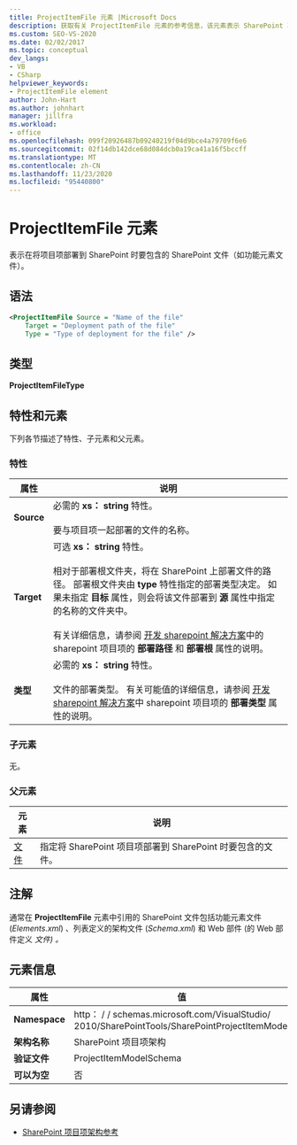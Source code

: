 ```yaml
---
title: ProjectItemFile 元素 |Microsoft Docs
description: 获取有关 ProjectItemFile 元素的参考信息，该元素表示 SharePoint 项目项 XML 架构引用中的项目项文件。
ms.custom: SEO-VS-2020
ms.date: 02/02/2017
ms.topic: conceptual
dev_langs:
- VB
- CSharp
helpviewer_keywords:
- ProjectItemFile element
author: John-Hart
ms.author: johnhart
manager: jillfra
ms.workload:
- office
ms.openlocfilehash: 099f20926487b09240219f04d9bce4a79709f6e6
ms.sourcegitcommit: 02f14db142dce68d084dcb0a19ca41a16f5bccff
ms.translationtype: MT
ms.contentlocale: zh-CN
ms.lasthandoff: 11/23/2020
ms.locfileid: "95440800"
---
```

# <a name="projectitemfile-element"></a>ProjectItemFile 元素
  表示在将项目项部署到 SharePoint 时要包含的 SharePoint 文件（如功能元素文件）。

## <a name="syntax"></a>语法

```xml
<ProjectItemFile Source = "Name of the file"
    Target = "Deployment path of the file"
    Type = "Type of deployment for the file" />
```

## <a name="type"></a>类型
 **ProjectItemFileType**

## <a name="attributes-and-elements"></a>特性和元素
 下列各节描述了特性、子元素和父元素。

### <a name="attributes"></a>特性

|属性|说明|
|---------------|-----------------|
|**Source**|必需的 **xs： string** 特性。<br /><br /> 要与项目项一起部署的文件的名称。|
|**Target**|可选 **xs： string** 特性。<br /><br /> 相对于部署根文件夹，将在 SharePoint 上部署文件的路径。 部署根文件夹由 **type** 特性指定的部署类型决定。 如果未指定 **目标** 属性，则会将该文件部署到 **源** 属性中指定的名称的文件夹中。<br /><br /> 有关详细信息，请参阅 [开发 sharepoint 解决方案](../sharepoint/developing-sharepoint-solutions.md)中的 sharepoint 项目项的 **部署路径** 和 **部署根** 属性的说明。|
|**类型**|必需的 **xs： string** 特性。<br /><br /> 文件的部署类型。 有关可能值的详细信息，请参阅 [开发 sharepoint 解决方案](../sharepoint/developing-sharepoint-solutions.md)中 sharepoint 项目项的 **部署类型** 属性的说明。|

### <a name="child-elements"></a>子元素
 无。

### <a name="parent-elements"></a>父元素

|元素|说明|
|-------------|-----------------|
|[文件](../sharepoint/files-element.md)|指定将 SharePoint 项目项部署到 SharePoint 时要包含的文件。|

## <a name="remarks"></a>注解
 通常在 **ProjectItemFile** 元素中引用的 SharePoint 文件包括功能元素文件 (*Elements.xml*) 、列表定义的架构文件 (*Schema.xml*) 和 Web 部件 (的 Web 部件定义 *文件) 。*

## <a name="element-information"></a>元素信息

|属性|值|
|-|-|
|**Namespace**|http： \/ \/ schemas.microsoft.com/VisualStudio/<br>2010/SharePointTools/SharePointProjectItemModel|
|**架构名称**|SharePoint 项目项架构|
|**验证文件**|ProjectItemModelSchema|
|**可以为空**|否|

## <a name="see-also"></a>另请参阅
- [SharePoint 项目项架构参考](../sharepoint/sharepoint-project-item-schema-reference.md)
